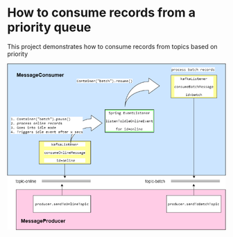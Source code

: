 # How to consume records from a priority queue  
This project demonstrates how to consume records from topics based on priority 

![](kafka%20based%20design-method%20flow.png)

